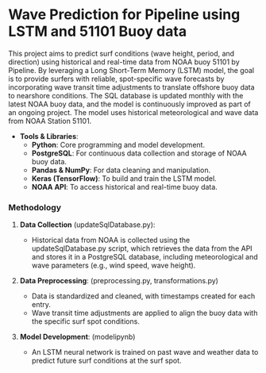 # Wave Prediction for Pipeline using LSTM and 51101 Buoy data

This project aims to predict surf conditions (wave height, period, and direction) using historical and real-time data from NOAA buoy 51101 by Pipeline. By leveraging a Long Short-Term Memory (LSTM) model, the goal is to provide surfers with reliable, spot-specific wave forecasts by incorporating wave transit time adjustments to translate offshore buoy data to nearshore conditions. The SQL database is updated monthly with the latest NOAA buoy data, and the model is continuously improved as part of an ongoing project. The model uses historical meteorological and wave data from NOAA Station 51101.

- **Tools & Libraries**:
  - **Python**: Core programming and model development.
  - **PostgreSQL**: For continuous data collection and storage of NOAA buoy data.
  - **Pandas & NumPy**: For data cleaning and manipulation.
  - **Keras (TensorFlow)**: To build and train the LSTM model.
  - **NOAA API**: To access historical and real-time buoy data.


### Methodology

1. **Data Collection** (updateSqlDatabase.py): 
   - Historical data from NOAA is collected using the updateSqlDatabase.py script, which retrieves the data from the API and stores it in a PostgreSQL database, including meteorological and wave parameters (e.g., wind speed, wave height).

2. **Data Preprocessing**: (preprocessing.py, transformations.py)
   - Data is standardized and cleaned, with timestamps created for each entry.
   - Wave transit time adjustments are applied to align the buoy data with the specific surf spot conditions.

4. **Model Development**: (modelipynb)
   - An LSTM neural network is trained on past wave and weather data to predict future surf conditions at the surf spot.


